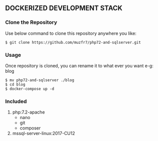 ## DOCKERIZED DEVELOPMENT STACK

### Clone the Repository
Use below command to clone this repository anywhere you like:
```
$ git clone https://github.com/muzfr7/php72-and-sqlserver.git
```

### Usage
Once repository is cloned, you can rename it to what ever  you want e-g: blog
```
$ mv php72-and-sqlserver ./blog
$ cd blog
$ docker-compose up -d
```

### Included
1. php:7.2-apache
    * nano
    * git
    * composer
2. mssql-server-linux:2017-CU12
